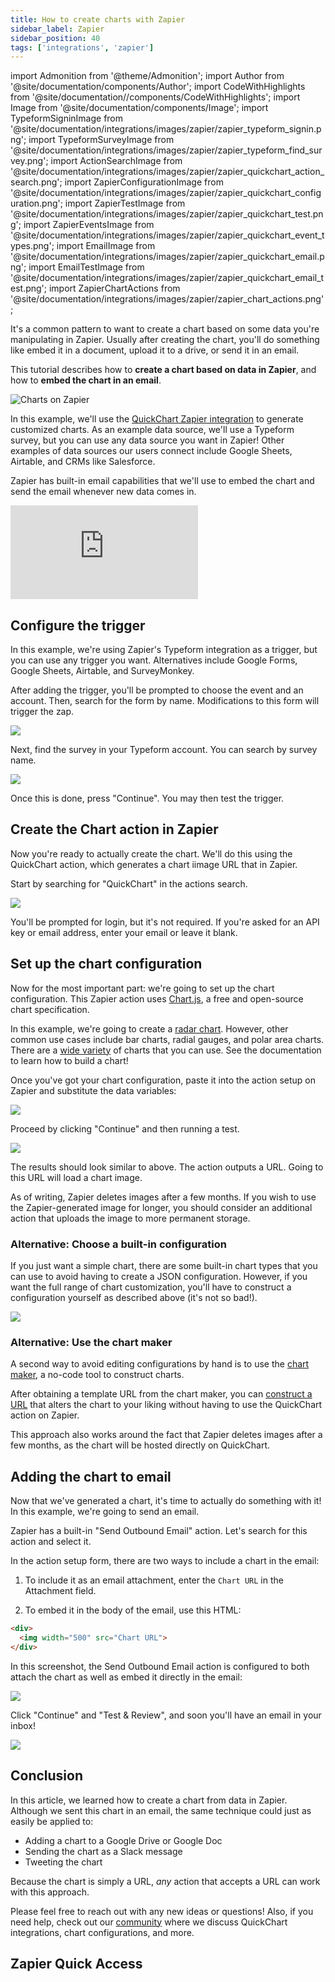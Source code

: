 ```yaml
---
title: How to create charts with Zapier
sidebar_label: Zapier
sidebar_position: 40
tags: ['integrations', 'zapier']
---
```


import Admonition from '@theme/Admonition';
import Author from '@site/documentation/components/Author';
import CodeWithHighlights from '@site/documentation//components/CodeWithHighlights';
import Image from '@site/documentation/components/Image';
import TypeformSigninImage from '@site/documentation/integrations/images/zapier/zapier_typeform_signin.png';
import TypeformSurveyImage from '@site/documentation/integrations/images/zapier/zapier_typeform_find_survey.png';
import ActionSearchImage from '@site/documentation/integrations/images/zapier/zapier_quickchart_action_search.png';
import ZapierConfigurationImage from '@site/documentation/integrations/images/zapier/zapier_quickchart_configuration.png';
import ZapierTestImage from '@site/documentation/integrations/images/zapier/zapier_quickchart_test.png';
import ZapierEventsImage from '@site/documentation/integrations/images/zapier/zapier_quickchart_event_types.png';
import EmailImage from '@site/documentation/integrations/images/zapier/zapier_quickchart_email.png';
import EmailTestImage from '@site/documentation/integrations/images/zapier/zapier_quickchart_email_test.png';
import ZapierChartActions from '@site/documentation/integrations/images/zapier/zapier_chart_actions.png';

It's a common pattern to want to create a chart based on some data you're manipulating in Zapier. Usually after creating the chart, you'll do something like embed it in a document, upload it to a drive, or send it in an email.

This tutorial describes how to **create a chart based on data in Zapier**, and how to **embed the chart in an email**.

<Image noBorder alt="Charts on Zapier" src={ZapierChartActions} href="https://zapier.com/apps/quickchart/integrations" />

In this example, we'll use the [QuickChart Zapier integration](https://zapier.com/apps/quickchart/integrations) to generate customized charts. As an example data source, we'll use a Typeform survey, but you can use any data source you want in Zapier! Other examples of data sources our users connect include Google Sheets, Airtable, and CRMs like Salesforce.

Zapier has built-in email capabilities that we'll use to embed the chart and send the email whenever new data comes in.

<div style={{padding:'75% 0 0 0', position:'relative'}}><iframe src="https://player.vimeo.com/video/711075637?badge=0&amp;autopause=0&amp;player_id=0&amp;app_id=58479" frameBorder="0" allow="autoplay; fullscreen; picture-in-picture" allowFullScreen style={{position:'absolute',top:0,left:0,width:'100%',height:'100%'}} title="Zapier + Typeform + Quickchart guide"></iframe></div><script src="https://player.vimeo.com/api/player.js"></script>

## Configure the trigger

In this example, we're using Zapier's Typeform integration as a trigger, but you can use any trigger you want. Alternatives include Google Forms, Google Sheets, Airtable, and SurveyMonkey.

After adding the trigger, you'll be prompted to choose the event and an account. Then, search for the form by name. Modifications to this form will trigger the zap.

<Image maxWidth={600} caption="Sign into your Typeform account in Zapier." src={TypeformSigninImage} />

Next, find the survey in your Typeform account. You can search by survey name.

<Image maxWidth={600} caption="Select the survey that you want to generate charts for." src={TypeformSurveyImage} />

Once this is done, press "Continue". You may then test the trigger.

## Create the Chart action in Zapier

Now you're ready to actually create the chart. We'll do this using the QuickChart action, which generates a chart iimage URL that in Zapier.

Start by searching for "QuickChart" in the actions search.

<Image maxWidth={600} caption="Search and add the QuickChart Zapier action." src={ActionSearchImage} />

You'll be prompted for login, but it's not required. If you're asked for an API key or email address, enter your email or leave it blank.

## Set up the chart configuration

Now for the most important part: we're going to set up the chart configuration. This Zapier action uses [Chart.js](https://www.chartjs.org/docs/2.9.4/), a free and open-source chart specification.

In this example, we're going to create a [radar chart](/documentation/chart-types/#radar-chart). However, other common use cases include bar charts, radial gauges, and polar area charts. There are a [wide variety](https://quickchart.io/gallery/) of charts that you can use. See the documentation to learn how to build a chart!

Once you've got your chart configuration, paste it into the action setup on Zapier and substitute the data variables:

<Image maxWidth={600} caption="Chart configuration in Zapier action setup." src={ZapierConfigurationImage} />

Proceed by clicking "Continue" and then running a test.

<Image maxWidth={600} caption="Testing the Zapier chart generation." src={ZapierTestImage} />

The results should look similar to above. The action outputs a URL. Going to this URL will load a chart image.

As of writing, Zapier deletes images after a few months. If you wish to use the Zapier-generated image for longer, you should consider an additional action that uploads the image to more permanent storage.

### Alternative: Choose a built-in configuration

If you just want a simple chart, there are some built-in chart types that you can use to avoid having to create a JSON configuration. However, if you want the full range of chart customization, you'll have to construct a configuration yourself as described above (it's not so bad!).

<Image maxWidth={600} caption="Some of the built-in chart types." src={ZapierEventsImage} />

### Alternative: Use the chart maker

A second way to avoid editing configurations by hand is to use the [chart maker](/documentation/chart-maker/), a no-code tool to construct charts.

After obtaining a template URL from the chart maker, you can [construct a URL](/documentation/chart-maker/#use-the-no-code-chart-api) that alters the chart to your liking without having to use the QuickChart action on Zapier.

This approach also works around the fact that Zapier deletes images after a few months, as the chart will be hosted directly on QuickChart.

## Adding the chart to email

Now that we've generated a chart, it's time to actually do something with it! In this example, we're going to send an email.

Zapier has a built-in "Send Outbound Email" action. Let's search for this action and select it.

In the action setup form, there are two ways to include a chart in the email:

1. To include it as an email attachment, enter the `Chart URL` in the Attachment field.

2. To embed it in the body of the email, use this HTML:

```html
<div>
  <img width="500" src="Chart URL">
</div>
```

In this screenshot, the Send Outbound Email action is configured to both attach the chart as well as embed it directly in the email:

<Image maxWidth={600} caption="Emailing a chart via Zapier." src={EmailImage} />

Click "Continue" and "Test & Review", and soon you'll have an email in your inbox!

<Image maxWidth={600} caption="Chart received in my email!" src={EmailTestImage} />

## Conclusion

In this article, we learned how to create a chart from data in Zapier. Although we sent this chart in an email, the same technique could just as easily be applied to:

- Adding a chart to a Google Drive or Google Doc
- Sending the chart as a Slack message
- Tweeting the chart

Because the chart is simply a URL, _any_ action that accepts a URL can work with this approach.

Please feel free to reach out with any new ideas or questions! Also, if you need help, check out our [community](https://community.quickchart.io/) where we discuss QuickChart integrations, chart configurations, and more.

## Zapier Quick Access

<script type="module" src="https://cdn.zapier.com/packages/partner-sdk/v0/zapier-elements/zapier-elements.esm.js"></script>
<link rel="stylesheet" href="https://cdn.zapier.com/packages/partner-sdk/v0/zapier-elements/zapier-elements.css"/>

<zapier-full-experience
  client-id="b0RLKtpWUpw7lh5LBj3MbIdsAVAfGt1HK96ai1x9"
  theme="auto"
  intro-copy-display="hide"
  app-search-bar-display="show"
  app-categories="forms,databases,sales-crm"
/>

<Author />
